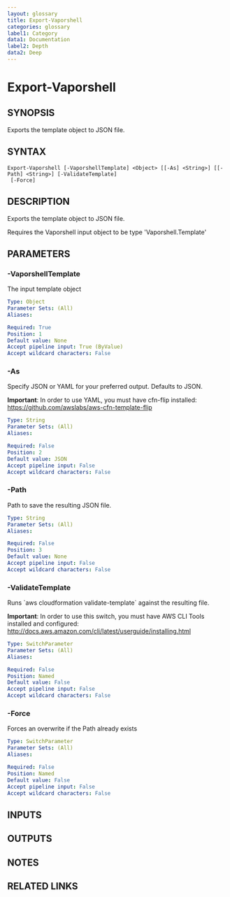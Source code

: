 ```yaml
---
layout: glossary
title: Export-Vaporshell
categories: glossary
label1: Category
data1: Documentation
label2: Depth
data2: Deep
---
```


# Export-Vaporshell

## SYNOPSIS
Exports the template object to JSON file.

## SYNTAX

```
Export-Vaporshell [-VaporshellTemplate] <Object> [[-As] <String>] [[-Path] <String>] [-ValidateTemplate]
 [-Force]
```

## DESCRIPTION
Exports the template object to JSON file.

Requires the Vaporshell input object to be type 'Vaporshell.Template'

## PARAMETERS

### -VaporshellTemplate
The input template object

```yaml
Type: Object
Parameter Sets: (All)
Aliases: 

Required: True
Position: 1
Default value: None
Accept pipeline input: True (ByValue)
Accept wildcard characters: False
```

### -As
Specify JSON or YAML for your preferred output.
Defaults to JSON.

**Important**: In order to use YAML, you must have cfn-flip installed: https://github.com/awslabs/aws-cfn-template-flip

```yaml
Type: String
Parameter Sets: (All)
Aliases: 

Required: False
Position: 2
Default value: JSON
Accept pipeline input: False
Accept wildcard characters: False
```

### -Path
Path to save the resulting JSON file.

```yaml
Type: String
Parameter Sets: (All)
Aliases: 

Required: False
Position: 3
Default value: None
Accept pipeline input: False
Accept wildcard characters: False
```

### -ValidateTemplate
Runs \`aws cloudformation validate-template\` against the resulting file.

**Important**: In order to use this switch, you must have AWS CLI Tools installed and configured: http://docs.aws.amazon.com/cli/latest/userguide/installing.html

```yaml
Type: SwitchParameter
Parameter Sets: (All)
Aliases: 

Required: False
Position: Named
Default value: False
Accept pipeline input: False
Accept wildcard characters: False
```

### -Force
Forces an overwrite if the Path already exists

```yaml
Type: SwitchParameter
Parameter Sets: (All)
Aliases: 

Required: False
Position: Named
Default value: False
Accept pipeline input: False
Accept wildcard characters: False
```

## INPUTS

## OUTPUTS

## NOTES

## RELATED LINKS

